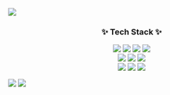 <img src = "https://capsule-render.vercel.app/api?type=wave&color=e1fafa&height=300&section=header&text=Gaeul's%20Github&fontSize=90"/>


<h3 align="center">✨ Tech Stack ✨</h3>
<p align="center">
  <img src="https://img.shields.io/badge/Android-e1fae2?style=flat&logo=Android&logoColor=white"/>
  <img src="https://img.shields.io/badge/PHP-efc3fd?style=flat&logo=PHP&logoColor=white"/>
  <img src="https://img.shields.io/badge/HTML-ffd7cc?style=flat&logo=HTML5&logoColor=white"/>
  <img src="https://img.shields.io/badge/css-ffeccc?style=flat&logo=CSS3&logoColor=white"/>
  <br>
  <img src="https://img.shields.io/badge/JavaScript-d7fffc?style=flat&logo=JavaScript&logoColor=white"/>
  <img src="https://img.shields.io/badge/Java-d7deff?style=flat&logo=Java&logoColor=white"/>
  <img src="https://img.shields.io/badge/Node.js-dbffd7?style=flat&logo=Node.js&logoColor=white"/>
  <br>
  <img src="https://img.shields.io/badge/C-c3d6fd?style=flat&logo=C&logoColor=white"/>
  <img src="https://img.shields.io/badge/MySQL-fcffb0?style=flat&logo=MySQL&logoColor=white"/>
  <img src="https://img.shields.io/badge/Bootstrap-e7b0ff?style=flat&logo=Bootstrap&logoColor=white"/>
</p>

<img src="https://github-readme-stats.vercel.app/api/top-langs/?username=Z0ro0&layout=compact">
<img src="https://github-readme-stats.vercel.app/api?username=Z0ro0&show_icons=true">
